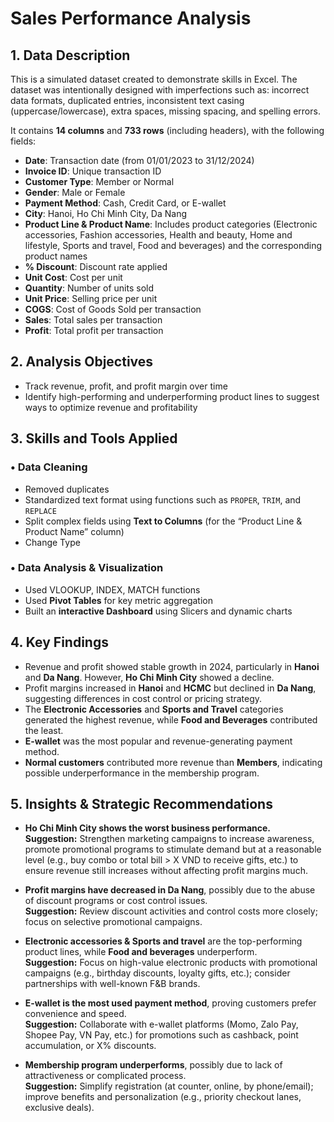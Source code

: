 # Sales Performance Analysis

## 1. Data Description

This is a simulated dataset created to demonstrate skills in Excel. The dataset was intentionally designed with imperfections such as: incorrect data formats, duplicated entries, inconsistent text casing (uppercase/lowercase), extra spaces, missing spacing, and spelling errors.

It contains **14 columns** and **733 rows** (including headers), with the following fields:

- **Date**: Transaction date (from 01/01/2023 to 31/12/2024)  
- **Invoice ID**: Unique transaction ID  
- **Customer Type**: Member or Normal  
- **Gender**: Male or Female  
- **Payment Method**: Cash, Credit Card, or E-wallet  
- **City**: Hanoi, Ho Chi Minh City, Da Nang  
- **Product Line & Product Name**: Includes product categories (Electronic accessories, Fashion accessories, Health and beauty, Home and lifestyle, Sports and travel, Food and beverages) and the corresponding product names  
- **% Discount**: Discount rate applied  
- **Unit Cost**: Cost per unit  
- **Quantity**: Number of units sold  
- **Unit Price**: Selling price per unit  
- **COGS**: Cost of Goods Sold per transaction  
- **Sales**: Total sales per transaction  
- **Profit**: Total profit per transaction  

## 2. Analysis Objectives

- Track revenue, profit, and profit margin over time  
- Identify high-performing and underperforming product lines to suggest ways to optimize revenue and profitability  

## 3. Skills and Tools Applied

### • Data Cleaning
- Removed duplicates  
- Standardized text format using functions such as `PROPER`, `TRIM`, and `REPLACE`  
- Split complex fields using **Text to Columns** (for the “Product Line & Product Name” column)  
- Change Type  

### • Data Analysis & Visualization
- Used VLOOKUP, INDEX, MATCH functions
- Used **Pivot Tables** for key metric aggregation  
- Built an **interactive Dashboard** using Slicers and dynamic charts  

## 4. Key Findings

- Revenue and profit showed stable growth in 2024, particularly in **Hanoi** and **Da Nang**. However, **Ho Chi Minh City** showed a decline.  
- Profit margins increased in **Hanoi** and **HCMC** but declined in **Da Nang**, suggesting differences in cost control or pricing strategy.  
- The **Electronic Accessories** and **Sports and Travel** categories generated the highest revenue, while **Food and Beverages** contributed the least.  
- **E-wallet** was the most popular and revenue-generating payment method.  
- **Normal customers** contributed more revenue than **Members**, indicating possible underperformance in the membership program.  

## 5. Insights & Strategic Recommendations

- **Ho Chi Minh City shows the worst business performance.**  
  **Suggestion:** Strengthen marketing campaigns to increase awareness, promote promotional programs to stimulate demand but at a reasonable level (e.g., buy combo or total bill > X VND to receive gifts, etc.) to ensure revenue still increases without affecting profit margins much.

- **Profit margins have decreased in Da Nang**, possibly due to the abuse of discount programs or cost control issues.  
  **Suggestion:** Review discount activities and control costs more closely; focus on selective promotional campaigns.

- **Electronic accessories & Sports and travel** are the top-performing product lines, while **Food and beverages** underperform.  
  **Suggestion:** Focus on high-value electronic products with promotional campaigns (e.g., birthday discounts, loyalty gifts, etc.); consider partnerships with well-known F&B brands.

- **E-wallet is the most used payment method**, proving customers prefer convenience and speed.  
  **Suggestion:** Collaborate with e-wallet platforms (Momo, Zalo Pay, Shopee Pay, VN Pay, etc.) for promotions such as cashback, point accumulation, or X% discounts.

- **Membership program underperforms**, possibly due to lack of attractiveness or complicated process.  
  **Suggestion:** Simplify registration (at counter, online, by phone/email); improve benefits and personalization (e.g., priority checkout lanes, exclusive deals).
